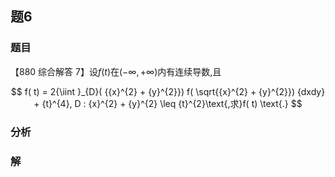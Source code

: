 ## 题6
### 题目
【880 综合解答 7】设$f( t)$在$( {-\infty , + \infty })$内有连续导数,且

$$
f( t)  = 2{\iint }_{D}( {{x}^{2} + {y}^{2}}) f( \sqrt{{x}^{2} + {y}^{2}}) {dxdy} + {t}^{4}, D : {x}^{2} + {y}^{2} \leq  {t}^{2}\text{,求}f( t) \text{.}
$$
### 分析

### 解